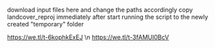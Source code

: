 download input files here and change the paths accordingly
copy landcover_reproj immediately after start running the script to the newly created "temporary" folder 

https://we.tl/t-6kophkExEJ \n
https://we.tl/t-3fAMUI0BcV
